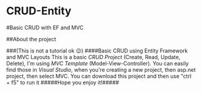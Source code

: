 # CRUD-Entity

#Basic CRUD with EF and MVC

##About the project

###(This is not a tutorial ok :wink:)
####Basic CRUD using Entity Framework and MVC Layouts
This is a basic *CRUD Project* (Create, Read, Update, Delete), I'm using *MVC Template* (Model-View-Controller).
You can easily find those in *Visual Studio*, when you're creating a new project, then asp.net project, then select MVC.
You can download this project and then use "ctrl + f5" to run it
#####Hope you enjoy it!#####
